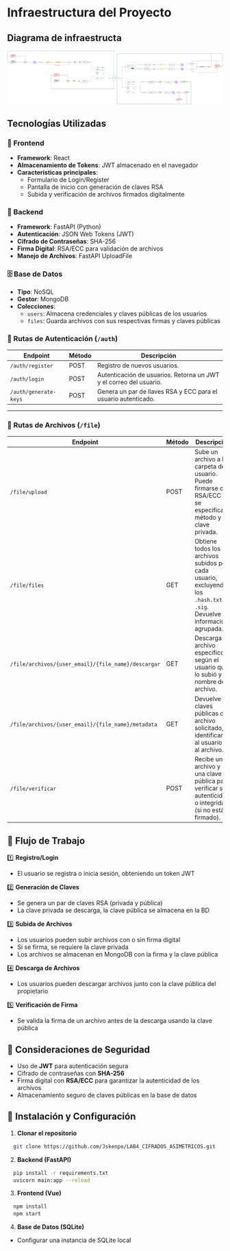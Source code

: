 # Infraestructura del Proyecto

## Diagrama de infraestructa

![Diagrama de infraestructura](Laboratorio-4.png)

## Tecnologías Utilizadas

### 📌 Frontend

- **Framework**: React
- **Almacenamiento de Tokens**: JWT almacenado en el navegador
- **Características principales**:
  - Formulario de Login/Register
  - Pantalla de inicio con generación de claves RSA
  - Subida y verificación de archivos firmados digitalmente

### 📡 Backend

- **Framework**: FastAPI (Python)
- **Autenticación**: JSON Web Tokens (JWT)
- **Cifrado de Contraseñas**: SHA-256
- **Firma Digital**: RSA/ECC para validación de archivos
- **Manejo de Archivos**: FastAPI UploadFile

### 🗄 Base de Datos

- **Tipo**: NoSQL
- **Gestor**: MongoDB
- **Colecciones**:
  - `users`: Almacena credenciales y claves públicas de los usuarios
  - `files`: Guarda archivos con sus respectivas firmas y claves públicas

### 🔐 Rutas de Autenticación (`/auth`)

| Endpoint              | Método | Descripción                                                                 |
|-----------------------|--------|-----------------------------------------------------------------------------|
| `/auth/register`      | POST   | Registro de nuevos usuarios.                                               |
| `/auth/login`         | POST   | Autenticación de usuarios. Retorna un JWT y el correo del usuario.         |
| `/auth/generate-keys` | POST   | Genera un par de llaves RSA y ECC para el usuario autenticado.             |

---

### 📁 Rutas de Archivos (`/file`)

| Endpoint                                                        | Método | Descripción                                                                                                                        |
|------------------------------------------------------------------|--------|------------------------------------------------------------------------------------------------------------------------------------|
| `/file/upload`                                                  | POST   | Sube un archivo a la carpeta del usuario. Puede firmarse con RSA/ECC si se especifica el método y la clave privada.               |
| `/file/files`                                                   | GET    | Obtiene todos los archivos subidos por cada usuario, excluyendo los `.hash.txt` y `.sig`. Devuelve la información agrupada.       |
| `/file/archivos/{user_email}/{file_name}/descargar`             | GET    | Descarga un archivo específico según el usuario que lo subió y el nombre del archivo.                                              |
| `/file/archivos/{user_email}/{file_name}/metadata`              | GET    | Devuelve las claves públicas del archivo solicitado, identificando al usuario y al archivo.                                        |
| `/file/verificar`                                               | POST   | Recibe un archivo y una clave pública para verificar su autenticidad o integridad (si no está firmado).                           |


## 🔄 Flujo de Trabajo

1️⃣ **Registro/Login**

- El usuario se registra o inicia sesión, obteniendo un token JWT

2️⃣ **Generación de Claves**

- Se genera un par de claves RSA (privada y pública)
- La clave privada se descarga, la clave pública se almacena en la BD

3️⃣ **Subida de Archivos**

- Los usuarios pueden subir archivos con o sin firma digital
- Si se firma, se requiere la clave privada
- Los archivos se almacenan en MongoDB con la firma y la clave pública

4️⃣ **Descarga de Archivos**

- Los usuarios pueden descargar archivos junto con la clave pública del propietario

5️⃣ **Verificación de Firma**

- Se valida la firma de un archivo antes de la descarga usando la clave pública

## 📜 Consideraciones de Seguridad

- Uso de **JWT** para autenticación segura
- Cifrado de contraseñas con **SHA-256**
- Firma digital con **RSA/ECC** para garantizar la autenticidad de los archivos
- Almacenamiento seguro de claves públicas en la base de datos

## 🚀 Instalación y Configuración

1. **Clonar el repositorio**

```bash
  git clone https://github.com/Jskenpo/LAB4_CIFRADOS_ASIMETRICOS.git

```

2. **Backend (FastAPI)**

```bash
  pip install -r requirements.txt
  uvicorn main:app --reload
```

3. **Frontend (Vue)**

```bash
  npm install
  npm start
```

4. **Base de Datos (SQLite)**

- Configurar una instancia de SQLite local

##

